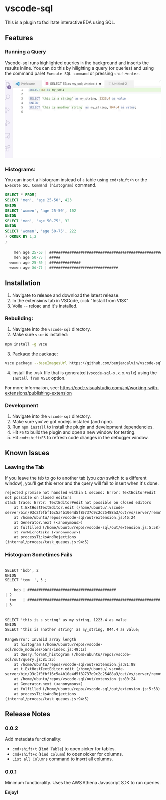 # vscode-sql

This is a plugin to facilitate interactive EDA using SQL.

## Features

### Running a Query
Vscode-sql runs highlighted queries in the background and inserts the results inline. You can do this by hilighting a query (or queries) and using the command pallet `Execute SQL command` or pressing `shift+enter`.

![Running a Query](example_query.gif)

### Histograms:

You can insert a histogram instead of a table using `cmd+shift+h` or the `Execute SQL Command (histogram)` command.

```sql
SELECT * FROM(
SELECT 'men', 'age 25-50', 423
UNION
SELECT 'women', 'age 25-50', 102
UNION
SELECT 'men', 'age 50-75', 32
UNION
SELECT 'women', 'age 50-75', 222
) ORDER BY 1,2
;

    men age 25-50 | ############################################################ | 423
    men age 50-75 | #####                                                        | 32
  women age 25-50 | ##############                                               | 102
  women age 50-75 | ###############################                              | 222

```

## Installation

1. Navigate to release and download the latest release.
2. In the extensions tab in VSCode, click "Install from VISX"
3. Voila -- reload and it's installed.

### Rebuilding:
1. Navigate into the `vscode-sql` directory.
2. Make sure `vsce` is installed:
```bash
npm install -g vsce
```
3. Package the package:
```bash
vsce package --baseImagesUrl https://github.com/benjamcalvin/vscode-sql/blob/main/
```
4. Install the .vslx file that is generated (`vscode-sql-x.x.x.vslx`) using the `Install from VSLX` option.

For more information, see: https://code.visualstudio.com/api/working-with-extensions/publishing-extension

### Development
1. Navigate into the `vscode-sql` directory.
2. Make sure you've got nodejs installed (and npm).
3. Run `npm install` to install the plugin and development dependencies.
4. Hit `F5` to build the plugin and open a new window for testing.
5. Hit `cmd+shift+F5` to refresh code changes in the debugger window.

## Known Issues

### Leaving the Tab
If you leave the tab to go to another tab (you *can* switch to a different window), you'll get this error and the query will fail to insert when it's done.

```
rejected promise not handled within 1 second: Error: TextEditor#edit not possible on closed editors
stack trace: Error: TextEditor#edit not possible on closed editors
	at t.ExtHostTextEditor.edit (/home/ubuntu/.vscode-server/bin/93c2f0fbf16c5a4b10e4d5f89737d9c2c25488a3/out/vs/server/remoteExtensionHostProcess.js:672:475)
	at /home/ubuntu/repos/vscode-sql/out/extension.js:46:24
	at Generator.next (<anonymous>)
	at fulfilled (/home/ubuntu/repos/vscode-sql/out/extension.js:5:58)
	at runMicrotasks (<anonymous>)
	at processTicksAndRejections (internal/process/task_queues.js:94:5)
```

### Histogram Sometimes Fails

```

SELECT 'bob', 2
UNION
SELECT 'tom  ', 3 ;

    bob | ########################################                     | 2
  tom   | ############################################################ | 3


SELECT 'this is a string' as my_string, 1223.4 as value
UNION
SELECT 'this is another string' as my_string, 844.4 as value;

RangeError: Invalid array length
	at histogram (/home/ubuntu/repos/vscode-sql/node_modules/bars/index.js:49:12)
	at Query.format_histogram (/home/ubuntu/repos/vscode-sql/out/query.js:81:25)
	at /home/ubuntu/repos/vscode-sql/out/extension.js:81:88
	at t.ExtHostTextEditor.edit (/home/ubuntu/.vscode-server/bin/93c2f0fbf16c5a4b10e4d5f89737d9c2c25488a3/out/vs/server/remoteExtensionHostProcess.js:672:588)
	at /home/ubuntu/repos/vscode-sql/out/extension.js:80:24
	at Generator.next (<anonymous>)
	at fulfilled (/home/ubuntu/repos/vscode-sql/out/extension.js:5:58)
	at processTicksAndRejections (internal/process/task_queues.js:94:5)

```

## Release Notes

### 0.0.2

Add metadata functionality:
- `cmd+shift+t` (`Find Table`) to open picker for tables.
- `cmd+shift+c` (`Find Column`) to open picker for columns.
- `List all Columns` command to insert all columns.

### 0.0.1

Minimum functionality. Uses the AWS Athena Javascript SDK to run queries.

**Enjoy!**
